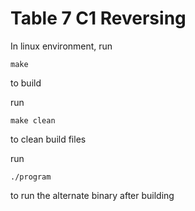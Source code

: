 # Table 7 C1 Reversing

In linux environment, run

~~~shell
make
~~~

to build

run

~~~shell
make clean
~~~

to clean build files


run

~~~shell
./program
~~~

to run the alternate binary after building